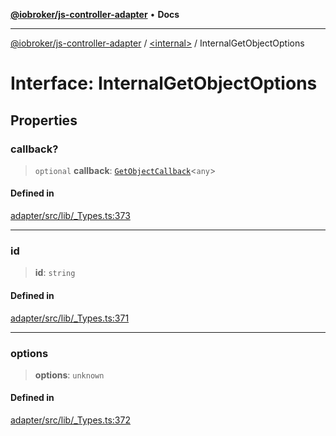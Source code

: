 [**@iobroker/js-controller-adapter**](../../README.md) • **Docs**

***

[@iobroker/js-controller-adapter](../../globals.md) / [\<internal\>](../README.md) / InternalGetObjectOptions

# Interface: InternalGetObjectOptions

## Properties

### callback?

> `optional` **callback**: [`GetObjectCallback`](../type-aliases/GetObjectCallback.md)\<`any`\>

#### Defined in

[adapter/src/lib/\_Types.ts:373](https://github.com/ioBroker/ioBroker.js-controller/blob/8896efebaa940f64d52c1c649e1e7f7a5500873b/packages/adapter/src/lib/_Types.ts#L373)

***

### id

> **id**: `string`

#### Defined in

[adapter/src/lib/\_Types.ts:371](https://github.com/ioBroker/ioBroker.js-controller/blob/8896efebaa940f64d52c1c649e1e7f7a5500873b/packages/adapter/src/lib/_Types.ts#L371)

***

### options

> **options**: `unknown`

#### Defined in

[adapter/src/lib/\_Types.ts:372](https://github.com/ioBroker/ioBroker.js-controller/blob/8896efebaa940f64d52c1c649e1e7f7a5500873b/packages/adapter/src/lib/_Types.ts#L372)
